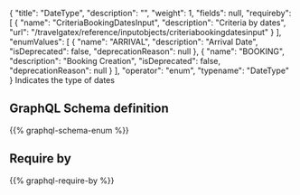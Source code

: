 {
  "title": "DateType",
  "description": "",
  "weight": 1,
  "fields": null,
  "requireby": [
    {
      "name": "CriteriaBookingDatesInput",
      "description": "Criteria by dates",
      "url": "/travelgatex/reference/inputobjects/criteriabookingdatesinput"
    }
  ],
  "enumValues": [
    {
      "name": "ARRIVAL",
      "description": "Arrival Date",
      "isDeprecated": false,
      "deprecationReason": null
    },
    {
      "name": "BOOKING",
      "description": "Booking Creation",
      "isDeprecated": false,
      "deprecationReason": null
    }
  ],
  "operator": "enum",
  "typename": "DateType"
}
Indicates the type of dates
## GraphQL Schema definition

{{% graphql-schema-enum %}}

## Require by

{{% graphql-require-by %}}
